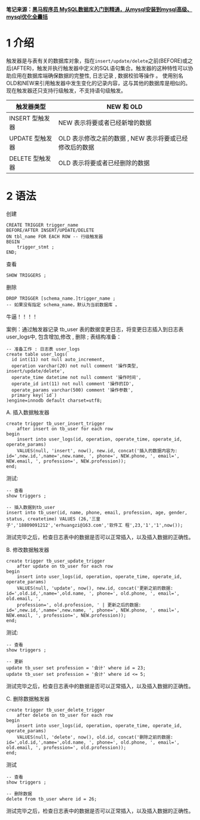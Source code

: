 **笔记来源：**[**黑马程序员 MySQL数据库入门到精通，从mysql安装到mysql高级、mysql优化全囊括**](https://www.bilibili.com/video/BV1Kr4y1i7ru/?spm_id_from=333.337.search-card.all.click&vd_source=e8046ccbdc793e09a75eb61fe8e84a30)
# 1 介绍
触发器是与表有关的数据库对象，指在`insert/update/delete`之前(BEFORE)或之后(AFTER)，触发并执行触发器中定义的SQL语句集合。触发器的这种特性可以协助应用在数据库端确保数据的完整性, 日志记录 , 数据校验等操作 。
使用别名OLD和NEW来引用触发器中发生变化的记录内容，这与其他的数据库是相似的。现在触发器还只支持行级触发，不支持语句级触发。

| 触发器类型 | NEW 和 OLD |
| --- | --- |
| INSERT 型触发器 | NEW 表示将要或者已经新增的数据 |
| UPDATE 型触发器 | OLD 表示修改之前的数据 , NEW 表示将要或已经修改后的数据 |
| DELETE 型触发器 | OLD 表示将要或者已经删除的数据 |

# 2 语法
创建
```plsql
CREATE TRIGGER trigger_name 
BEFORE/AFTER INSERT/UPDATE/DELETE 
ON tbl_name FOR EACH ROW -- 行级触发器 
BEGIN
    trigger_stmt ; 
END;
```

查看
```plsql
SHOW TRIGGERS ;
```

删除
```plsql
DROP TRIGGER [schema_name.]trigger_name ;
-- 如果没有指定 schema_name，默认为当前数据库 。
```
牛逼！！！！

案例：通过触发器记录 tb_user 表的数据变更日志，将变更日志插入到日志表user_logs中, 包含增加,修改 , 删除 ;
表结构准备：
```plsql
-- 准备工作 : 日志表 user_logs 
create table user_logs( 
  id int(11) not null auto_increment, 
  operation varchar(20) not null comment '操作类型, insert/update/delete', 
  operate_time datetime not null comment '操作时间', 
  operate_id int(11) not null comment '操作的ID', 
  operate_params varchar(500) comment '操作参数', 
  primary key(`id`) 
)engine=innodb default charset=utf8;
```

A. 插入数据触发器
```plsql
create trigger tb_user_insert_trigger 
    after insert on tb_user for each row 
begin
    insert into user_logs(id, operation, operate_time, operate_id, operate_params) 
    VALUES(null, 'insert', now(), new.id, concat('插入的数据内容为: id=',new.id,',name=',new.name, ', phone=', NEW.phone, ', email=', NEW.email, ', profession=', NEW.profession)); 
end;
```

测试:
```plsql
-- 查看 
show triggers ;

-- 插入数据到tb_user 
insert into tb_user(id, name, phone, email, profession, age, gender, status, createtime) VALUES (26,'三皇子','18809091212','erhuangzi@163.com','软件工 程',23,'1','1',now());
```
测试完毕之后，检查日志表中的数据是否可以正常插入，以及插入数据的正确性。

B. 修改数据触发器
```plsql
create trigger tb_user_update_trigger 
    after update on tb_user for each row 
begin
    insert into user_logs(id, operation, operate_time, operate_id, operate_params) 
    VALUES(null, 'update', now(), new.id, concat('更新之前的数据: id=',old.id,',name=',old.name, ', phone=', old.phone, ', email=', old.email, ', 
    profession=', old.profession, ' | 更新之后的数据: id=',new.id,',name=',new.name, ', phone=', NEW.phone, ', email=', NEW.email, ', profession=', NEW.profession)); 
end;
```

测试:
```plsql
-- 查看 
show triggers ; 

-- 更新 
update tb_user set profession = '会计' where id = 23; 
update tb_user set profession = '会计' where id <= 5;
```
测试完毕之后，检查日志表中的数据是否可以正常插入，以及插入数据的正确性。

C. 删除数据触发器
```plsql
create trigger tb_user_delete_trigger 
    after delete on tb_user for each row 
begin
    insert into user_logs(id, operation, operate_time, operate_id, operate_params) 
    VALUES(null, 'delete', now(), old.id, concat('删除之前的数据: id=',old.id,',name=',old.name, ', phone=', old.phone, ', email=', old.email, ', profession=', old.profession)); 
end;
```

测试
```plsql
-- 查看 
show triggers ; 

-- 删除数据 
delete from tb_user where id = 26;
```
测试完毕之后，检查日志表中的数据是否可以正常插入，以及插入数据的正确性。
